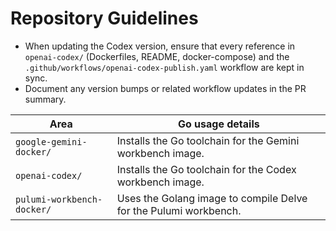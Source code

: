 # Repository Guidelines

- When updating the Codex version, ensure that every reference in `openai-codex/` (Dockerfiles, README, docker-compose) and the
  `.github/workflows/openai-codex-publish.yaml` workflow are kept in sync.
- Document any version bumps or related workflow updates in the PR summary.

| Area | Go usage details |
| --- | --- |
| `google-gemini-docker/` | Installs the Go toolchain for the Gemini workbench image. |
| `openai-codex/` | Installs the Go toolchain for the Codex workbench image. |
| `pulumi-workbench-docker/` | Uses the Golang image to compile Delve for the Pulumi workbench. |
